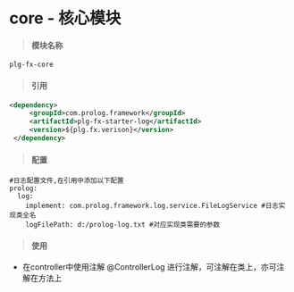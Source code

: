 # **core - 核心模块**

> #### 模块名称

```
plg-fx-core
```

> #### 引用

```xml
<dependency>
     <groupId>com.prolog.framework</groupId>
     <artifactId>plg-fx-starter-log</artifactId>
     <version>${plg.fx.verison}</version>
 </dependency>
```

> #### 配置

```
#日志配置文件,在引用中添加以下配置
prolog:
  log:
    implement: com.prolog.framework.log.service.FileLogService #日志实现类全名
    logFilePath: d:/prolog-log.txt #对应实现类需要的参数
```

> #### 使用

* 在controller中使用注解 @ControllerLog 进行注解，可注解在类上，亦可注解在方法上



